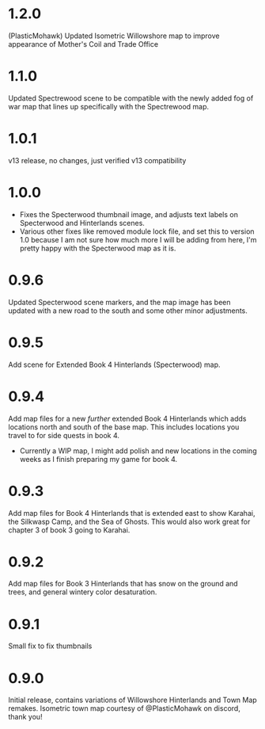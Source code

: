 # 1.2.0
(PlasticMohawk) Updated Isometric Willowshore map to improve appearance of Mother's Coil and Trade Office

# 1.1.0
Updated Spectrewood scene to be compatible with the newly added fog of war map that lines up specifically with the Spectrewood map.

# 1.0.1
v13 release, no changes, just verified v13 compatibility

# 1.0.0
- Fixes the Specterwood thumbnail image, and adjusts text labels on Specterwood and Hinterlands scenes.
- Various other fixes like removed module lock file, and set this to version 1.0 because I am not sure how much more I will be adding from here, I'm pretty happy with the Specterwood map as it is.

# 0.9.6
Updated Specterwood scene markers, and the map image has been updated with a new road to the south and some other minor adjustments.

# 0.9.5
Add scene for Extended Book 4 Hinterlands (Specterwood) map.

# 0.9.4
Add map files for a new *further* extended Book 4 Hinterlands which adds locations north and south of the base map. This includes locations you travel to for side quests in book 4.
- Currently a WIP map, I might add polish and new locations in the coming weeks as I finish preparing my game for book 4.

# 0.9.3
Add map files for Book 4 Hinterlands that is extended east to show Karahai, the Silkwasp Camp, and the Sea of Ghosts. This would also work great for chapter 3 of book 3 going to Karahai.

# 0.9.2
Add map files for Book 3 Hinterlands that has snow on the ground and trees, and general wintery color desaturation.

# 0.9.1
Small fix to fix thumbnails

# 0.9.0

Initial release, contains variations of Willowshore Hinterlands and Town Map remakes. Isometric town map courtesy of @PlasticMohawk on discord, thank you!